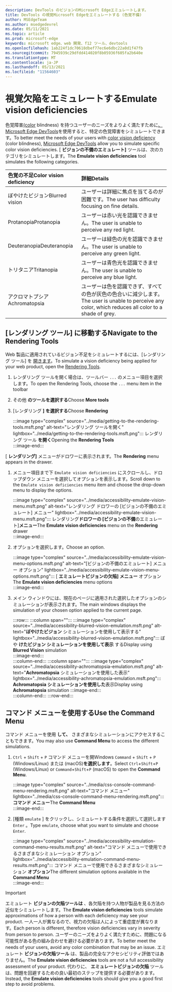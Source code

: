 ```yaml
---
description: DevTools のビジョンのMicrosoft Edgeエミュレートします。
title: DevTools の視覚Microsoft Edgeをエミュレートする (色覚不備)
author: MSEdgeTeam
ms.author: msedgedevrel
ms.date: 05/11/2021
ms.topic: article
ms.prod: microsoft-edge
keywords: microsoft edge、web 開発、f12 ツール、devtools
ms.openlocfilehash: 1ab224f1dc70618dbef77ec6e6dbc22a0d1f47fb
ms.sourcegitcommit: 7945939c29dfdd414020f8b05936f605fa2b640e
ms.translationtype: MT
ms.contentlocale: ja-JP
ms.lasthandoff: 05/13/2021
ms.locfileid: "11564603"
---
```

# <a name="emulate-vision-deficiencies"></a><span data-ttu-id="3016e-104">視覚欠陥をエミュレートする</span><span class="sxs-lookup"><span data-stu-id="3016e-104">Emulate vision deficiencies</span></span>  

<span data-ttu-id="3016e-105">色覚障害[\(color][ColorblindawarenessMain] blindness\) を持つユーザーのニーズをよりよく満たすために[、Microsoft Edge DevTools][DevtoolsIndex]を使用すると、特定の色覚障害をシミュレートできます。</span><span class="sxs-lookup"><span data-stu-id="3016e-105">To better meet the needs of your users with [color vision deficiency][ColorblindawarenessMain] \(color blindness\), [Microsoft Edge DevTools][DevtoolsIndex] allow you to simulate specific color vision deficiencies.</span></span>  <span data-ttu-id="3016e-106">[ **ビジョンの不備のエミュレート]** ツールは、次のカテゴリをシミュレートします。</span><span class="sxs-lookup"><span data-stu-id="3016e-106">The **Emulate vision deficiencies** tool simulates the following categories.</span></span>  

| <span data-ttu-id="3016e-107">色覚の不足</span><span class="sxs-lookup"><span data-stu-id="3016e-107">Color vision deficiency</span></span> | <span data-ttu-id="3016e-108">詳細</span><span class="sxs-lookup"><span data-stu-id="3016e-108">Details</span></span> |  
|:--- |:--- |  
| <span data-ttu-id="3016e-109">ぼやけたビジョン</span><span class="sxs-lookup"><span data-stu-id="3016e-109">Blurred vision</span></span> | <span data-ttu-id="3016e-110">ユーザーは詳細に焦点を当てるのが困難です。</span><span class="sxs-lookup"><span data-stu-id="3016e-110">The user has difficulty focusing on fine details.</span></span> |  
| <span data-ttu-id="3016e-111">Protanopia</span><span class="sxs-lookup"><span data-stu-id="3016e-111">Protanopia</span></span> | <span data-ttu-id="3016e-112">ユーザーは赤い光を認識できません。</span><span class="sxs-lookup"><span data-stu-id="3016e-112">The user is unable to perceive any red light.</span></span> |  
| <span data-ttu-id="3016e-113">Deuteranopia</span><span class="sxs-lookup"><span data-stu-id="3016e-113">Deuteranopia</span></span> | <span data-ttu-id="3016e-114">ユーザーは緑色の光を認識できません。</span><span class="sxs-lookup"><span data-stu-id="3016e-114">The user is unable to perceive any green light.</span></span> |  
| <span data-ttu-id="3016e-115">トリタニア</span><span class="sxs-lookup"><span data-stu-id="3016e-115">Tritanopia</span></span> | <span data-ttu-id="3016e-116">ユーザーは青色光を認識できません。</span><span class="sxs-lookup"><span data-stu-id="3016e-116">The user is unable to perceive any blue light.</span></span> |  
| <span data-ttu-id="3016e-117">アクロマトプシア</span><span class="sxs-lookup"><span data-stu-id="3016e-117">Achromatopsia</span></span> | <span data-ttu-id="3016e-118">ユーザーは色を認識できず、すべての色が灰色の色合いに減少します。</span><span class="sxs-lookup"><span data-stu-id="3016e-118">The user is unable to perceive any color, which reduces all color to a shade of grey.</span></span> |  

## <a name="navigate-to-the-rendering-tools"></a><span data-ttu-id="3016e-119">[レンダリング ツール] に移動する</span><span class="sxs-lookup"><span data-stu-id="3016e-119">Navigate to the Rendering Tools</span></span>  

<span data-ttu-id="3016e-120">Web 製品に適用されているビジョン不足をシミュレートするには、[レンダリング ツール] を [開きます][DevtoolsRenderingToolsIndex]。</span><span class="sxs-lookup"><span data-stu-id="3016e-120">To simulate a vision deficiency being applied for your web product, open the [Rendering Tools][DevtoolsRenderingToolsIndex].</span></span>  

1.  <span data-ttu-id="3016e-121">レンダリング ツールを開く場合は、ツールバー `...` のメニュー項目を選択します。</span><span class="sxs-lookup"><span data-stu-id="3016e-121">To open the Rendering Tools, choose the `...` menu item in the toolbar</span></span>  
1.  <span data-ttu-id="3016e-122">その他 **のツールを選択する**</span><span class="sxs-lookup"><span data-stu-id="3016e-122">Choose **More tools**</span></span>  
1.  <span data-ttu-id="3016e-123">[レンダリング **] を選択する**</span><span class="sxs-lookup"><span data-stu-id="3016e-123">Choose **Rendering**</span></span>  
    
    :::image type="complex" source="../media/getting-to-the-rendering-tools.msft.png" alt-text="レンダリング ツールを開く" lightbox="../media/getting-to-the-rendering-tools.msft.png":::
       <span data-ttu-id="3016e-125">レンダリング ツール **を開く**</span><span class="sxs-lookup"><span data-stu-id="3016e-125">Opening the **Rendering Tools**</span></span>  
    :::image-end:::  
    
<span data-ttu-id="3016e-126">[ **レンダリング]** メニューがドロワーに表示されます。</span><span class="sxs-lookup"><span data-stu-id="3016e-126">The **Rendering** menu appears in the drawer.</span></span>  

1.  <span data-ttu-id="3016e-127">メニュー項目まで下 `Emulate vision deficiencies` にスクロールし、ドロップダウン メニューを選択してオプションを表示します。</span><span class="sxs-lookup"><span data-stu-id="3016e-127">Scroll down to the `Emulate vision deficiencies` menu item and choose the drop-down menu to display the options.</span></span>  
    
    :::image type="complex" source="../media/accessibility-emulate-vision-menu.msft.png" alt-text="レンダリング ドロワーの [ビジョンの不備のエミュレート] メニュー" lightbox="../media/accessibility-emulate-vision-menu.msft.png":::
       <span data-ttu-id="3016e-129">レンダリング**ドロワーの [ビジョンの不備**のエミュレート]**メニュー**</span><span class="sxs-lookup"><span data-stu-id="3016e-129">The **Emulate vision deficiencies** menu on the **Rendering** drawer</span></span>  
    :::image-end:::  
    
1.  <span data-ttu-id="3016e-130">オプションを選択します。</span><span class="sxs-lookup"><span data-stu-id="3016e-130">Choose an option.</span></span>  
    
    :::image type="complex" source="../media/accessibility-emulate-vision-menu-options.msft.png" alt-text="[ビジョンの不備のエミュレート] メニュー オプション" lightbox="../media/accessibility-emulate-vision-menu-options.msft.png":::
       <span data-ttu-id="3016e-132">[ **エミュレートビジョンの欠陥] メニュー** オプション</span><span class="sxs-lookup"><span data-stu-id="3016e-132">The **Emulate vision deficiencies** menu options</span></span>  
    :::image-end:::  
    
1.  <span data-ttu-id="3016e-133">メイン ウィンドウには、現在のページに適用された選択したオプションのシミュレーションが表示されます。</span><span class="sxs-lookup"><span data-stu-id="3016e-133">The main windows displays the simulation of your chosen option applied to the current page.</span></span>  
    
    :::row:::
       :::column span="":::
          :::image type="complex" source="../media/accessibility-blurred-vision-emulation.msft.png" alt-text="**ぼやけたビジョン** シミュレーションを使用して表示する" lightbox="../media/accessibility-blurred-vision-emulation.msft.png":::
             <span data-ttu-id="3016e-135">ぼや **けたビジョン シミュレーションを使用して表示** する</span><span class="sxs-lookup"><span data-stu-id="3016e-135">Display using **Blurred Vision** simulation</span></span>  
          :::image-end:::  
       :::column-end:::
       :::column span="":::
          :::image type="complex" source="../media/accessibility-achromatopsia-emulation.msft.png" alt-text="**Achromatopsia** シミュレーションを使用した表示" lightbox="../media/accessibility-achromatopsia-emulation.msft.png":::
             <span data-ttu-id="3016e-137">**Achromatopsia シミュレーションを使用した**表示</span><span class="sxs-lookup"><span data-stu-id="3016e-137">Display using **Achromatopsia** simulation</span></span> :::image-end:::  
       :::column-end:::
    :::row-end:::
    
## <a name="use-the-command-menu"></a><span data-ttu-id="3016e-138">コマンド メニューを使用する</span><span class="sxs-lookup"><span data-stu-id="3016e-138">Use the Command Menu</span></span>  

<span data-ttu-id="3016e-139">コマンド メニューを使用 **して、** さまざまなシミュレーションにアクセスすることもできます。</span><span class="sxs-lookup"><span data-stu-id="3016e-139">You may also use **Command Menu** to access the different simulations.</span></span>  

1.  <span data-ttu-id="3016e-140">`Ctrl` + `Shift` + `P` コマンド メニューを開Windows `Command` + `Shift` + `P` \(Windows/Linux\) または \(macOS\)**を選択します**。</span><span class="sxs-lookup"><span data-stu-id="3016e-140">Select `Ctrl`+`Shift`+`P` \(Windows/Linux\) or `Command`+`Shift`+`P` \(macOS\) to open the **Command Menu**.</span></span>  
    
    :::image type="complex" source="../media/css-console-command-menu-rendering.msft.png" alt-text="コマンド メニュー" lightbox="../media/css-console-command-menu-rendering.msft.png":::
       <span data-ttu-id="3016e-142">**コマンド メニュー**</span><span class="sxs-lookup"><span data-stu-id="3016e-142">The **Command Menu**</span></span>  
    :::image-end:::  
    
1.  <span data-ttu-id="3016e-143">[種類 `emulate` ] をクリックし、シミュレートする条件を選択して選択します `Enter` 。</span><span class="sxs-lookup"><span data-stu-id="3016e-143">Type `emulate`, choose what you want to simulate and choose `Enter`.</span></span>  
    
    :::image type="complex" source="../media/accessibility-emulation-command-menu-results.msft.png" alt-text="コマンド メニューで使用できるさまざまなシミュレーション オプション" lightbox="../media/accessibility-emulation-command-menu-results.msft.png":::
       <span data-ttu-id="3016e-145">コマンド メニューで使用できるさまざまなシミュレーション **オプション**</span><span class="sxs-lookup"><span data-stu-id="3016e-145">The different simulation options available in the **Command Menu**</span></span>  
    :::image-end:::  
    
> [!IMPORTANT]
> <span data-ttu-id="3016e-146">エミュレート **ビジョンの欠陥ツールは** 、各欠陥を持つ人物が製品を見る方法の近似をシミュレートします。</span><span class="sxs-lookup"><span data-stu-id="3016e-146">The **Emulate vision deficiencies** tools simulate approximations of how a person with each deficiency may see your product.</span></span>  <span data-ttu-id="3016e-147">一人一人が異なるので、視力の欠陥は人によって重症度が異なります。</span><span class="sxs-lookup"><span data-stu-id="3016e-147">Each person is different, therefore vision deficiencies vary in severity from person to person.</span></span>  <span data-ttu-id="3016e-148">ユーザーのニーズをよりよく満たすために、問題になる可能性がある色の組み合わせを避ける必要があります。</span><span class="sxs-lookup"><span data-stu-id="3016e-148">To better meet the needs of your users, avoid any color combination that may be an issue.</span></span>  <span data-ttu-id="3016e-149">エミュレート **ビジョンの欠陥ツール** は、製品の完全なアクセシビリティ評価ではありません。</span><span class="sxs-lookup"><span data-stu-id="3016e-149">The **Emulate vision deficiencies** tools are not a full accessibility assessment of your product.</span></span>  <span data-ttu-id="3016e-150">代わりに、 **エミュレートビジョンの欠陥** ツールは、問題を回避するための良い最初のステップを提供する必要があります。</span><span class="sxs-lookup"><span data-stu-id="3016e-150">Instead, the **Emulate vision deficiencies** tools should  give you a good first step to avoid problems.</span></span>  

<!-- links -->  

[DevToolsIndex]: ../index.md "Microsoft Edge (Chromium) 開発者ツール | Microsoft Docs"  
[DevtoolsRenderingToolsIndex]: ../rendering-tools/index.md "ランタイム パフォーマンス の分析|Microsoft Docs"  

[ColorblindawarenessMain]: https://www.colourblindawareness.org "カラー ブラインドの認識組織"  

[AmfcbMain]: https://www.amfcb.org "カラー ブラインド (AFCB) のアメリカンファンデーション"  
